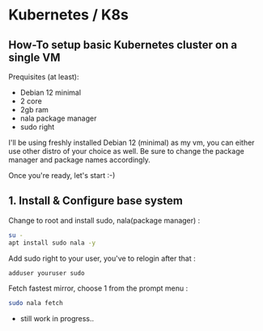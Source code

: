 # Kubernetes / K8s

## How-To setup basic Kubernetes cluster on a single VM

Prequisites (at least):
  - Debian 12 minimal
  - 2 core
  - 2gb ram
  - nala package manager
  - sudo right

I'll be using freshly installed Debian 12 (minimal) as my vm,
you can either use other distro of your choice as well. Be sure
to change the package manager and package names accordingly.

Once you're ready, let's start :-)


## 1. Install & Configure base system

Change to root and install sudo, nala(package manager) :

```bash
su -
apt install sudo nala -y
```

Add sudo right to your user, you've to relogin after that :

```bash
adduser youruser sudo
```

Fetch fastest mirror, choose 1 from the prompt menu :

```bash
sudo nala fetch
```

* still work in progress..
